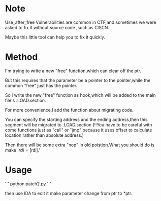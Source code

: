 # Note

  Use_after_free Vulnerabilities are common in CTF,and sometimes we were asked to fix it without source code ,such as CISCN.

  Maybe this little tool can help you to fix it quickly.

# Method

  I'm trying to write a new "free" function,which can clear off the ptr.

  But this requires that the parameter be a pointer to the pointer,while the common "free" just has the pointer.

  So I write the new "free" function as hook,which will be added to the main file's .LOAD.section.

  For more convenience,I add the function about migrating code.

  You can specify the starting address and the ending address,then this segment will be migrated to .LOAD.section.(!!You have to be careful with come functions just as "call" or "jmp" because it uses offset to calculate location rather than absolute address.)

  Then there will be some extra "nop" in old poistion.What you should do is make '$rdi=[$rdi].'

# Usage

  '''
  python patch2.py <binname> <CallFreeAddress>
  '''
  
  then use IDA to edit it make parameter change from ptr to *ptr.


  
